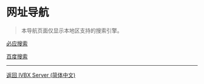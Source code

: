 # 网址导航
>本导航页面仅显示本地区支持的搜索引擎。

[必应搜索](https://cn.bing.com)

[百度搜索](https://www.baidu.com/)

***

[返回 IVBX Server (简体中文)](/zh-cn)

